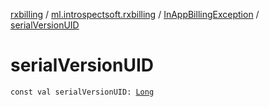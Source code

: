 [rxbilling](../../index.md) / [ml.introspectsoft.rxbilling](../index.md) / [InAppBillingException](index.md) / [serialVersionUID](./serial-version-u-i-d.md)

# serialVersionUID

`const val serialVersionUID: `[`Long`](https://kotlinlang.org/api/latest/jvm/stdlib/kotlin/-long/index.html)
